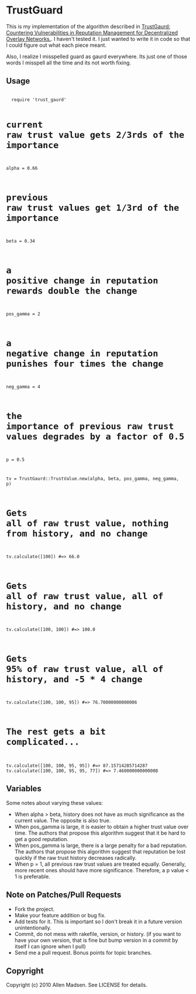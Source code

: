 # TrustGuard
This is my implementation of the algorithm described in [TrustGaurd: Countering Vulnerabilities in Reputation Management for Decentralized Overlay Networks.][1]. I haven't tested it. I just wanted to write it in code so that I could figure out what each piece meant.

Also, I realize I misspelled guard as gaurd everywhere. Its just one of those words I misspell all the time and its not worth fixing.

[1]: http://www.mathcs.emory.edu/~lxiong/research/pub/srivatsa05trustguard.pdf "TrustGaurd: Countering Vulnerabilities in Reputation Management for Decentralized Overlay Networks."

## Usage
<code>
  require 'trust_gaurd'
  
  # current raw trust value gets 2/3rds of the importance
  alpha = 0.66
  
  # previous raw trust values get 1/3rd of the importance
  beta = 0.34
  
  # a positive change in reputation rewards double the change
  pos_gamma = 2
  
  # a negative change in reputation punishes four times the change
  neg_gamma = 4
  
  # the importance of previous raw trust values degrades by a factor of 0.5
  p = 0.5
  
  tv = TrustGaurd::TrustValue.new(alpha, beta, pos_gamma, neg_gamma, p)
  
  # Gets all of raw trust value, nothing from history, and no change
  tv.calculate([100])                   #=> 66.0
  # Gets all of raw trust value, all of history, and no change
  tv.calculate([100, 100])              #=> 100.0
  # Gets 95% of raw trust value, all of history, and -5 * 4 change
  tv.calculate([100, 100, 95])          #=> 76.70000000000006
  # The rest gets a bit complicated...
  tv.calculate([100, 100, 95, 95])      #=> 87.15714285714287
  tv.calculate([100, 100, 95, 95, 77])  #=> 7.460000000000008
</code>

## Variables

Some notes about varying these values:
* When alpha > beta, history does not have as much significance as the current value. The opposite is also true.
* When pos_gamma is large, it is easier to obtain a higher trust value over time. The authors that propose this algorithm suggest that it be hard to get a good reputation.
* When pos_gamma is large, there is a large penalty for a bad reputation. The authors that propose this algorithm suggest that reputation be lost quickly if the raw trust history decreases radically.
* When p = 1, all previous raw trust values are treated equally. Generally, more recent ones should have more significance. Therefore, a p value < 1 is preferable.

## Note on Patches/Pull Requests
 
* Fork the project.
* Make your feature addition or bug fix.
* Add tests for it. This is important so I don't break it in a
  future version unintentionally.
* Commit, do not mess with rakefile, version, or history.
  (if you want to have your own version, that is fine but bump version in a commit by itself I can ignore when I pull)
* Send me a pull request. Bonus points for topic branches.

## Copyright

Copyright (c) 2010 Allen Madsen. See LICENSE for details.
